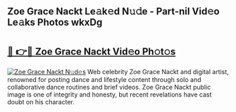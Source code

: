## Zoe Grace Nackt Le𝚊k𝚎d N𝚞𝚍e - Part-niI Vid𝚎o Le𝚊ks Photos wkxDg

# <h2><a href="http://fb382y4.evod.top/?m=Zoe+Grace+Nackt">🔗 👉🔴 Zoe Grace Nackt Vid𝚎o Ph𝚘t𝚘s</a></h2>

[![Zoe Grace Nackt N𝚞d𝚎s](https://i.imgur.com/8V9OHl7.gif)](http://fb382y4.evod.top/?m=Zoe+Grace+Nackt)
Web celebrity Zoe Grace Nackt and digital artist, renowned for posting dance and lifestyle content through solo and collaborative dance routines and brief videos. Zoe Grace Nackt public image is one of integrity and honesty, but recent revelations have cast doubt on his character. 
